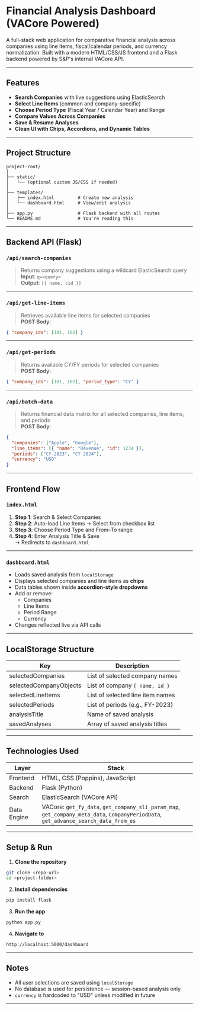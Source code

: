 #  Financial Analysis Dashboard (VACore Powered)

A full-stack web application for comparative financial analysis across companies using line items, fiscal/calendar periods, and currency normalization. Built with a modern HTML/CSS/JS frontend and a Flask backend powered by S&P's internal VACore API.

---

##  Features

- **Search Companies** with live suggestions using ElasticSearch
- **Select Line Items** (common and company-specific)
- **Choose Period Type** (Fiscal Year / Calendar Year) and Range
- **Compare Values Across Companies**
- **Save & Resume Analyses**
- **Clean UI with Chips, Accordions, and Dynamic Tables**

---

##  Project Structure
```
project-root/
│
├── static/
│   └── (optional custom JS/CSS if needed)
│
├── templates/
│   ├── index.html         # Create new analysis
│   └── dashboard.html     # View/edit analysis
│
├── app.py                 # Flask backend with all routes
└── README.md              # You're reading this
```

---

##  Backend API (Flask)

### `/api/search-companies`
> Returns company suggestions using a wildcard ElasticSearch query  
**Input**: `q=<query>`  
**Output**: `[{ name, cid }]`

---

### `/api/get-line-items`
> Retrieves available line items for selected companies  
**POST Body**:
```json
{ "company_ids": [101, 102] }
```

---

### `/api/get-periods`
> Returns available CY/FY periods for selected companies  
**POST Body**:
```json
{ "company_ids": [101, 102], "period_type": "CY" }
```

---

### `/api/batch-data`
> Returns financial data matrix for all selected companies, line items, and periods  
**POST Body**:
```json
{
  "companies": ["Apple", "Google"],
  "line_items": [{ "name": "Revenue", "id": 1234 }],
  "periods": ["CY-2023", "CY-2024"],
  "currency": "USD"
}
```

---

##  Frontend Flow

### `index.html`

1. **Step 1**: Search & Select Companies  
2. **Step 2**: Auto-load Line Items → Select from checkbox list  
3. **Step 3**: Choose Period Type and From–To range  
4. **Step 4**: Enter Analysis Title & Save  
→ Redirects to `dashboard.html`

---

### `dashboard.html`

- Loads saved analysis from `localStorage`
- Displays selected companies and line items as **chips**
- Data tables shown inside **accordion-style dropdowns**
- Add or remove:
  - Companies
  - Line Items
  - Period Range
  - Currency
- Changes reflected live via API calls

---


##  LocalStorage Structure

| Key                  | Description                          |
|----------------------|--------------------------------------|
| selectedCompanies    | List of selected company names       |
| selectedCompanyObjects | List of company `{ name, id }`     |
| selectedLineItems    | List of selected line item names     |
| selectedPeriods      | List of periods (e.g., FY-2023)      |
| analysisTitle        | Name of saved analysis               |
| savedAnalyses        | Array of saved analysis titles       |



-----



## Technologies Used

| Layer       | Stack                           |
|-------------|---------------------------------|
| Frontend    | HTML, CSS (Poppins), JavaScript |
| Backend     | Flask (Python)                  |
| Search      | ElasticSearch (VACore API)      |
| Data Engine | VACore: `get_fy_data`, `get_company_sli_param_map`, `get_company_meta_data`, `CompanyPeriodData`, `get_advance_search_data_from_es` |

---

## Setup & Run

1. **Clone the repository**
```bash
git clone <repo-url>
cd <project-folder>
```

2. **Install dependencies**
```bash
pip install flask
```

3. **Run the app**
```bash
python app.py
```

4. **Navigate to**
```
http://localhost:5000/dashboard
```

---

## Notes

- All user selections are saved using `localStorage`
- No database is used for persistence — session-based analysis only
- `currency` is hardcoded to "USD" unless modified in future

---


